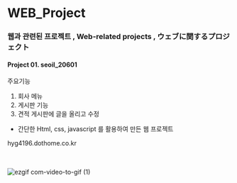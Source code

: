 # WEB_Project

### 웹과 관련된 프로젝트 , Web-related projects , ウェブに関するプロジェクト

#### Project 01. seoil_20601
주요기능
1. 회사 메뉴
2. 게시판 기능
3. 견적 게시판에 글을 올리고 수정

* 간단한 Html, css, javascript 를 활용하여 만든 웹 프로젝트

hyg4196.dothome.co.kr

<br></br>
![ezgif com-video-to-gif (1)](https://user-images.githubusercontent.com/71375213/101270343-66521700-37bb-11eb-81be-d8e9c6e742d6.gif)




